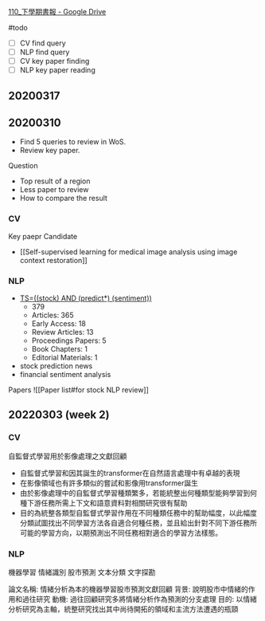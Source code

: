 [110_下學期書報 - Google Drive](https://drive.google.com/drive/folders/15Kjt4BxRB1usgOTQ9Xuqwwj3xnvg_8hi)

#todo 
- [ ] CV find query
- [ ] NLP find query
- [ ] CV key paper finding
- [ ] NLP key paper reading

## 20200317



## 20200310 
- Find 5 queries to review in WoS.
- Review key paper.

Question
- Top result of a region
- Less paper to review
- How to compare the result

### CV

Key paepr Candidate
- [[Self-supervised learning for medical image analysis using image context restoration]]

### NLP

- [TS=((stock) AND (predict*) (sentiment))](https://www.webofscience.com/wos/woscc/summary/261ac2ad-b5d7-4073-8655-be574b568b8b-28b1f387/relevance/1)
	- 379
	- Articles: 365
	- Early Access: 18
	- Review Articles: 13
	- Proceedings Papers: 5
	- Book Chapters: 1
	- Editorial Materials: 1
- stock prediction news
- financial sentiment analysis

Papers
![[Paper list#for stock NLP review]]


## 20220303 (week 2)

### CV

自監督式學習用於影像處理之文獻回顧

- 自監督式學習和因其誕生的transformer在自然語言處理中有卓越的表現
- 在影像領域也有許多類似的嘗試和影像用transformer誕生
- 由於影像處理中的自監督式學習種類繁多，若能統整出何種類型能夠學習到何種下游任務所需上下文和語意資料對相關研究很有幫助
- 目的為統整各類型自監督式學習作用在不同種類任務中的幫助幅度，以此幅度分類試圖找出不同學習方法各自適合何種任務，並且給出針對不同下游任務所可能的學習方向，以期預測出不同任務相對適合的學習方法樣態。

### NLP

機器學習
情緒識別
股市預測
文本分類
文字探勘

論文名稱: 情緒分析為本的機器學習股市預測文獻回顧
背景: 說明股市中情緒的作用和過往研究
動機: 過往回顧研究多將情緒分析作為預測的分支處理
目的: 以情緒分析研究為主軸，統整研究找出其中尚待開拓的領域和主流方法遭遇的瓶頸
